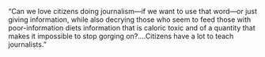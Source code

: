 “Can we love citizens doing journalism—if we want to use that word—or just giving information, while also decrying those who seem to feed those with poor-information diets information that is caloric toxic and of a quantity that makes it impossible to stop gorging on?….Citizens have a lot to teach journalists.”
